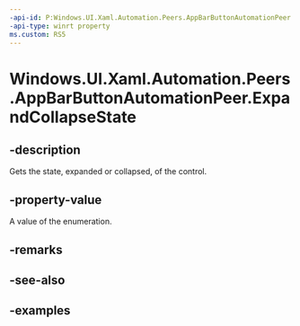 ```yaml
---
-api-id: P:Windows.UI.Xaml.Automation.Peers.AppBarButtonAutomationPeer.ExpandCollapseState
-api-type: winrt property
ms.custom: RS5
---
```


<!-- Property syntax.
public ExpandCollapseState ExpandCollapseState { get; }
-->

# Windows.UI.Xaml.Automation.Peers.AppBarButtonAutomationPeer.ExpandCollapseState

## -description

Gets the state, expanded or collapsed, of the control.

## -property-value

A value of the enumeration.

## -remarks

## -see-also

## -examples
